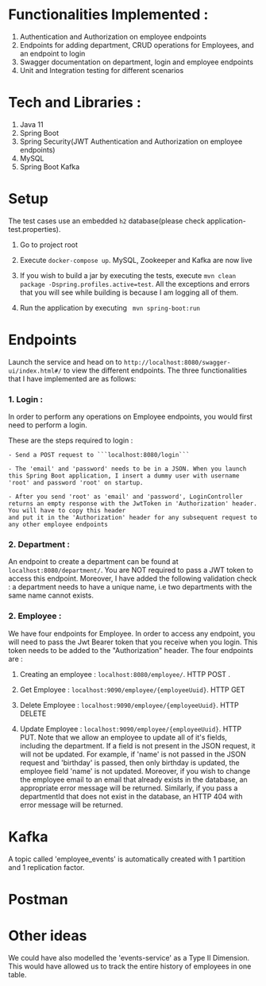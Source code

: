 # Functionalities Implemented :

1. Authentication and Authorization on employee endpoints
2. Endpoints for adding department, CRUD operations for Employees, and an endpoint to login 
3. Swagger documentation on department, login and employee endpoints
4. Unit and Integration testing for different scenarios

# Tech and Libraries :
1. Java 11 
2. Spring Boot
3. Spring Security(JWT Authentication and Authorization on employee endpoints)
4. MySQL
5. Spring Boot Kafka


# Setup

The test cases use an embedded `h2` database(please check application-test.properties).

1. Go to project root

2. Execute ```docker-compose up```. MySQL, Zookeeper and Kafka are now live

3. If you wish to build a jar by executing the tests, execute ```mvn clean package -Dspring.profiles.active=test```. All the exceptions and errors that you will see while building is because I am logging all of them.

4. Run the application by executing ``` mvn spring-boot:run```


# Endpoints

Launch the service and head on to ```http://localhost:8080/swagger-ui/index.html#/``` to view the different endpoints. The three functionalities that I have implemented are as follows:

### 1.  Login :
 
In order to perform any operations on Employee endpoints, you would first need to perform a login. 

These are the steps required to login :

    - Send a POST request to ```localhost:8080/login```
    
    - The 'email' and 'password' needs to be in a JSON. When you launch this Spring Boot application, I insert a dummy user with username 'root' and password 'root' on startup.
    
    - After you send 'root' as 'email' and 'password', LoginController returns an empty response with the JwtToken in 'Authorization' header. You will have to copy this header
    and put it in the 'Authorization' header for any subsequent request to any other employee endpoints
    
### 2. Department : 

An endpoint to create a department can be found at ```localhost:8080/department/```. You are NOT required to pass a JWT token to access this endpoint.
Moreover, I have added the following validation check : a department needs to have a unique name, i.e two departments with the same name cannot exists.

### 2. Employee : 

We have four endpoints for Employee. In order to access any endpoint, you will need to pass the Jwt Bearer token that you receive when you login. This token needs to be added to the "Authorization" header.
The four endpoints are :

1. Creating an employee : ```localhost:8080/employee/```. HTTP POST .

2. Get Employee : ```localhost:9090/employee/{employeeUuid}```. HTTP GET

3. Delete Employee : ```localhost:9090/employee/{employeeUuid}```. HTTP DELETE

4. Update Employee : ```localhost:9090/employee/{employeeUuid}```. HTTP PUT. Note that we allow an employee to update all of it's fields, including the department. If a field is not present in the JSON request, it will not be updated. For example,
if 'name' is not passed in the JSON request and 'birthday' is passed, then only birthday is updated, the employee field 'name' is not updated.
Moreover, if you wish to change the employee email to an email that already exists in the database, an appropriate error message will be returned. Similarly,
if you pass a departmentId that does not exist in the database, an HTTP 404 with error message will be returned.

# Kafka

A topic called 'employee_events' is automatically created with 1 partition and 1 replication factor.

# Postman


# Other ideas

We could have also modelled the 'events-service' as a Type II Dimension. This would have allowed us to track the entire history of employees in one table.
